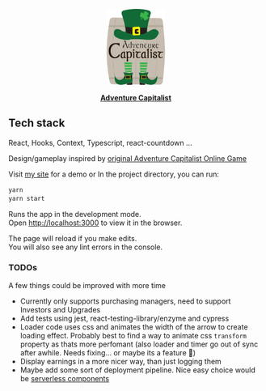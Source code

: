 <p align="center">
<img height="150" src="./src/assets/logo@1.5x.png">
</p>

<p align="center"><b><a href="https://tatendachawanzwa.com/adventure-capitalist/index.html">Adventure Capitalist</a></b></p>

## Tech stack
React, Hooks, Context, Typescript, react-countdown ...

Design/gameplay inspired by [original Adventure Capitalist Online Game](http://en.gameslol.net/adventure-capitalist-1086.html)

Visit [my site](https://tatendachawanzwa.com/adventure-capitalist/index.html) for a demo or
In the project directory, you can run:

```bash
yarn
yarn start
```

Runs the app in the development mode.<br />
Open [http://localhost:3000](http://localhost:3000) to view it in the browser.

The page will reload if you make edits.<br />
You will also see any lint errors in the console.

### TODOs

A few things could be improved with more time
 - Currently only supports purchasing managers, need to support Investors and Upgrades
 - Add tests using jest, react-testing-library/enzyme and cypress
 - Loader code uses css and animates the width of the arrow to create loading effect. Probably best to find a way to animate css `transform` property as thats more perfomant (also loader and timer go out of sync after awhile. Needs fixing... or maybe its a feature 🤔)
 - Display earnings in a more nicer way, than just logging them
 - Maybe add some sort of deployment pipeline. Nice easy choice would be [serverless components](https://github.com/serverless/components)
